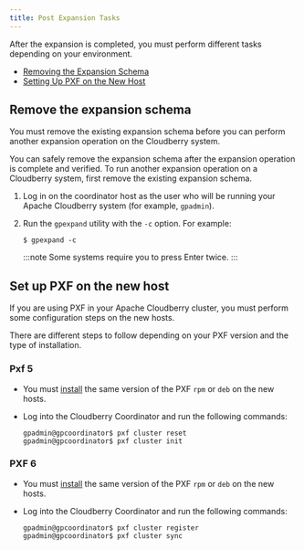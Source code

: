 ```yaml
---
title: Post Expansion Tasks 
---
```


After the expansion is completed, you must perform different tasks depending on your environment.

- [Removing the Expansion Schema](#topic_xvp_5p2_hpb)
- [Setting Up PXF on the New Host](#topic_pxl_1q2_hpb)

## Remove the expansion schema

You must remove the existing expansion schema before you can perform another expansion operation on the Cloudberry system.

You can safely remove the expansion schema after the expansion operation is complete and verified. To run another expansion operation on a Cloudberry system, first remove the existing expansion schema.

1. Log in on the coordinator host as the user who will be running your Apache Cloudberry system (for example, `gpadmin`).
2. Run the `gpexpand` utility with the `-c` option. For example:

    ```shell
    $ gpexpand -c
    ```

    :::note
    Some systems require you to press Enter twice.
    :::


## Set up PXF on the new host

If you are using PXF in your Apache Cloudberry cluster, you must perform some configuration steps on the new hosts.

There are different steps to follow depending on your PXF version and the type of installation.

### Pxf 5

- You must [install](https://docs.vmware.com/en/VMware-Cloudberry-Platform-Extension-Framework/6.6/greenplum-platform-extension-framework/installing_pxf.html) the same version of the PXF `rpm` or `deb` on the new hosts.
- Log into the Cloudberry Coordinator and run the following commands:

    ```shell
    gpadmin@gpcoordinator$ pxf cluster reset
    gpadmin@gpcoordinator$ pxf cluster init
    ```


### PXF 6

- You must [install](https://docs.vmware.com/en/VMware-Cloudberry-Platform-Extension-Framework/6.6/greenplum-platform-extension-framework/installing_pxf.html) the same version of the PXF `rpm` or `deb` on the new hosts.
- Log into the Cloudberry Coordinator and run the following commands:

    ```shell
    gpadmin@gpcoordinator$ pxf cluster register
    gpadmin@gpcoordinator$ pxf cluster sync
    ```


